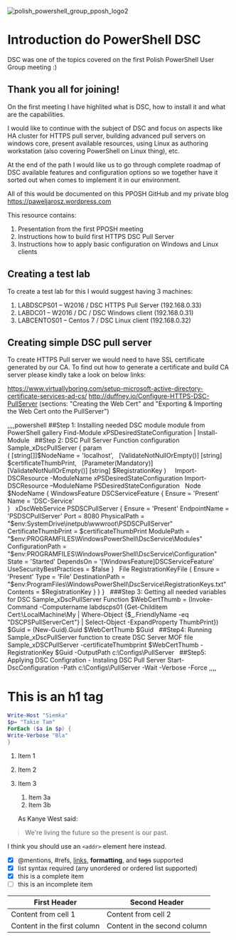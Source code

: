 ![polish_powershell_group_pposh_logo2](https://cloud.githubusercontent.com/assets/19157221/25561611/52b4cd36-2d70-11e7-8c8f-907dfd947524.png)

# Introduction do PowerShell DSC

DSC was one of the topics covered on the first Polish PowerShell User Group meeting :) 

## Thank you all for joining!

On the first meeting I have highlited what is DSC, how to install it and what are the capabilities.

I would like to continue with the subject of DSC and focus on aspects like HA cluster for HTTPS pull server, building advanced pull servers on windows core, present available resources, using Linux as authoring workstation (also covering  PowerShell on Linux thing), etc.

At the end of the path I would like us to go through complete roadmap of DSC available features and configuration options so we together have it sorted out when comes to implement it in our environment.

All of this would be documented on this PPOSH GitHub and my private blog https://paweljarosz.wordpress.com

This resource contains:
1. Presentation from the first PPOSH meeting
2. Instructions how to build first HTTPS DSC Pull Server
3. Instructions how to apply basic configuration on Windows and Linux clients

## Creating a test lab

To create a test lab for this I would suggest having 3 machines:

1. LABDSCPS01 – W2016 / DSC HTTPS Pull Server (192.168.0.33)
2. LABDC01 – W2016 / DC / DSC Windows client (192.168.0.31)
3. LABCENTOS01 – Centos 7 / DSC Linux client (192.168.0.32)

## Creating simple DSC pull server

To create HTTPS Pull server we would need to have SSL certificate generated by our CA.
To find out how to generate a certificate and build CA server please kindly take a look on below links:

https://www.virtuallyboring.com/setup-microsoft-active-directory-certificate-services-ad-cs/
http://duffney.io/Configure-HTTPS-DSC-PullServer (sections: "Creating the Web Cert" and "Exporting & Importing the Web Cert onto the PullServer")

,,,,powershell
##Step 1: Installing needed DSC module module from PowerShell gallery
Find-Module xPSDesiredStateConfiguration | Install-Module
 
##Step 2: DSC Pull Server Function
configuration Sample_xDscPullServer
{ 
    param  
    ( 
            [string[]]$NodeName = 'localhost', 
 
            [ValidateNotNullOrEmpty()] 
            [string] $certificateThumbPrint,
 
            [Parameter(Mandatory)]
            [ValidateNotNullOrEmpty()]
            [string] $RegistrationKey 
     ) 
 
 
     Import-DSCResource -ModuleName xPSDesiredStateConfiguration
     Import-DSCResource –ModuleName PSDesiredStateConfiguration
 
     Node $NodeName 
     { 
         WindowsFeature DSCServiceFeature 
         { 
             Ensure = 'Present'
             Name   = 'DSC-Service'             
         } 
 
         xDscWebService PSDSCPullServer 
         { 
             Ensure                   = 'Present' 
             EndpointName             = 'PSDSCPullServer' 
             Port                     = 8080 
             PhysicalPath             = "$env:SystemDrive\inetpub\wwwroot\PSDSCPullServer" 
             CertificateThumbPrint    = $certificateThumbPrint          
             ModulePath               = "$env:PROGRAMFILES\WindowsPowerShell\DscService\Modules" 
             ConfigurationPath        = "$env:PROGRAMFILES\WindowsPowerShell\DscService\Configuration" 
             State                    = 'Started'
             DependsOn                = '[WindowsFeature]DSCServiceFeature'     
             UseSecurityBestPractices = $false
         } 
 
        File RegistrationKeyFile
        {
            Ensure          = 'Present'
            Type            = 'File'
            DestinationPath = "$env:ProgramFiles\WindowsPowerShell\DscService\RegistrationKeys.txt"
            Contents        = $RegistrationKey
        }
    }
}
 
###Step 3: Getting all needed variables for DSC Sample_xDscPullServer Function
$WebCertThumb = (Invoke-Command -Computername labdscps01 {Get-Childitem Cert:\LocalMachine\My | Where-Object {$_.FriendlyName -eq "DSCPSPullServerCert"} | Select-Object -ExpandProperty ThumbPrint})
$Guid = (New-Guid).Guid
$WebCertThumb
$Guid
 
##Step4: Running Sample_xDscPullServer function to create DSC Server MOF file
Sample_xDSCPullServer -certificateThumbprint $WebCertThumb -RegistrationKey $Guid -OutputPath c:\Configs\PullServer
 
##Step5: Applying DSC Configration - Instaling DSC Pull Server 
Start-DscConfiguration -Path c:\Configs\PullServer -Wait -Verbose -Force
,,,,

# This is an h1 tag
```powershell
Write-Host "Siemka"
$p= "Takie Tam"
ForEach ($a in $p) {
Write-Verbose "Bla"
}
```

1. Item 1
1. Item 2
1. Item 3
   1. Item 3a
   1. Item 3b
   
   As Kanye West said:

> We're living the future so
> the present is our past.

I think you should use an
`<addr>` element here instead.

- [x] @mentions, #refs, [links](), **formatting**, and <del>tags</del> supported
- [x] list syntax required (any unordered or ordered list supported)
- [x] this is a complete item
- [ ] this is an incomplete item

First Header | Second Header
------------ | -------------
Content from cell 1 | Content from cell 2
Content in the first column | Content in the second column
